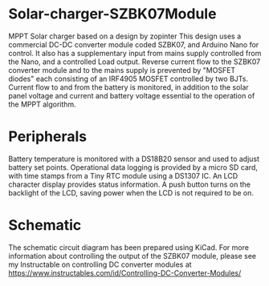 # Solar-charger-SZBK07Module
MPPT Solar charger based on a design by zopinter 
This design uses a commercial DC-DC converter module coded SZBK07, and Arduino Nano for control.
It also has a supplementary input from mains supply controlled from the Nano, and a controlled Load output.
Reverse current flow to the SZBK07 converter module and to the mains supply is prevented by "MOSFET diodes" each consisting of an IRF4905 MOSFET controlled by two BJTs. 
Current flow to and from the battery is monitored, in addition to the solar panel voltage and current and battery voltage essential to the operation of the MPPT algorithm.

# Peripherals
Battery temperature is monitored with a DS18B20 sensor and used to adjust battery set points.
Operational data logging is provided by a micro SD card, with time stamps from a Tiny RTC module using a DS1307 IC. 
An LCD character display provides status information. A push button turns on the backlight of the LCD, saving power when the LCD is not required to be on. 

# Schematic
The schematic circuit diagram has been prepared using KiCad. 
For more information about controlling the output of the SZBK07 module, please see my Instructable on controlling DC converter modules at https://www.instructables.com/id/Controlling-DC-Converter-Modules/ 
